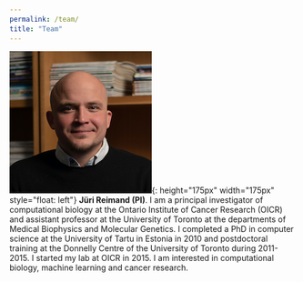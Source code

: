 ```yaml
---
permalink: /team/
title: "Team"
---
```


![jr](/assets/images/juri.png){: height="175px" width="175px" style="float: left"} **Jüri Reimand (PI)**. I am a principal investigator of computational biology at the Ontario Institute of Cancer Research (OICR) and assistant professor at the University of Toronto at the departments of Medical Biophysics and Molecular Genetics. I completed a PhD in computer science at the University of Tartu in Estonia in 2010 and postdoctoral training at the Donnelly Centre of the University of Toronto during 2011-2015. I started my lab at OICR in 2015. I am interested in computational biology, machine learning and cancer research. 